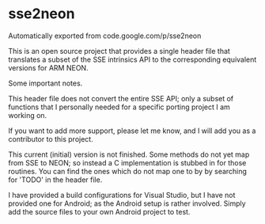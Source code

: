 # sse2neon
Automatically exported from code.google.com/p/sse2neon

This is an open source project that provides a single header file that translates a subset of the SSE intrinsics API to the corresponding equivalent versions for ARM NEON.

Some important notes.

This header file does not convert the entire SSE API; only a subset of functions that I personally needed for a specific porting project I am working on.

If you want to add more support, please let me know, and I will add you as a contributor to this project.

This current (initial) version is not finished. Some methods do not yet map from SSE to NEON; so instead a C implementation is stubbed in for those routines. You can find the ones which do not map one to by by searching for 'TODO' in the header file.

I have provided a build configurations for Visual Studio, but I have not provided one for Android; as the Android setup is rather involved. Simply add the source files to your own Android project to test.
